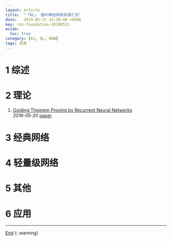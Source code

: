 ```yaml
---
layout: article
title:  "「DL」 循环神经网络资源汇总"
date:   2019-05-21 14:38:40 +0800
key: rnn-foundation-20190521
aside:
  toc: true
category: [AI, DL, RNN]
tags: 资源
---
```

>
<!--more-->


# 1 综述

# 2 理论
1. [Guiding Theorem Proving by Recurrent Neural Networks](http://cn.arxiv.org/abs/1905.07961)   
*2019-05-20* [paper](https://arxiv.org/abs/1905.07961)   

# 3 经典网络

# 4 轻量级网络

# 5 其他

# 6 应用

-------------------  
[End](#1-综述)
{:.warning}  
